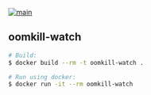 [![main](https://github.com/flowerinthenight/oomkill-watch/actions/workflows/main.yml/badge.svg)](https://github.com/flowerinthenight/oomkill-watch/actions/workflows/main.yml)

## oomkill-watch

```sh
# Build:
$ docker build --rm -t oomkill-watch .

# Run using docker:
$ docker run -it --rm oomkill-watch
```
